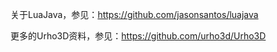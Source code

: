 关于LuaJava，参见：https://github.com/jasonsantos/luajava

更多的Urho3D资料，参见：https://github.com/urho3d/Urho3D
